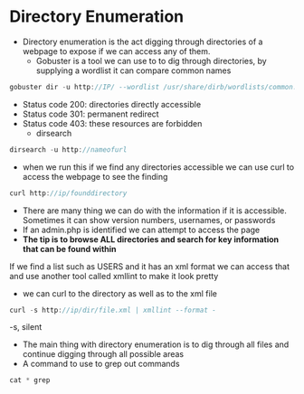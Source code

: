 # Directory Enumeration

- Directory enumeration is the act digging through directories of a webpage to expose if we can access any of them.
    - Gobuster is a tool we can use to to dig through directories, by supplying a wordlist it can compare common names

```jsx
gobuster dir -u http://IP/ --wordlist /usr/share/dirb/wordlists/common.txt
```

- Status code 200: directories directly accessible
- Status code 301: permanent redirect
- Status code 403: these resources are forbidden
    - dirsearch

```jsx
dirsearch -u http://nameofurl
```

- when we run this if we find any directories accessible we can use curl to access the webpage to see the finding

```jsx
curl http://ip/founddirectory
```

- There are many thing we can do with the information if it is accessible. Sometimes it can show version numbers, usernames, or passwords
- If an admin.php is identified we can attempt to access the page
- **The tip is to browse ALL directories and search for key information that can be found within**

If we find a list such as USERS and it has an xml format we can access that and use another tool called xmllint to make it look pretty

- we can curl to the directory as well as to the xml file

```jsx
curl -s http://ip/dir/file.xml | xmllint --format -
```

-s, silent

- The main thing with directory enumeration is to dig through all files and continue digging through all possible areas
- A command to use to grep out commands

```jsx
cat * grep
```